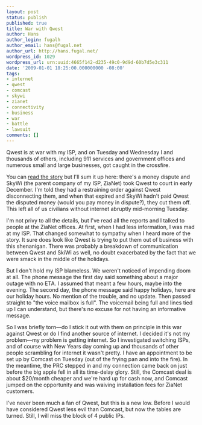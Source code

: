 ```yaml
---
layout: post
status: publish
published: true
title: War with Qwest
author: Hans
author_login: fugalh
author_email: hans@fugal.net
author_url: http://hans.fugal.net/
wordpress_id: 1029
wordpress_url: urn:uuid:4665f142-d235-49c0-9d9d-60b7d5e3c311
date: '2009-01-01 18:25:00.000000000 -08:00'
tags:
- internet
- qwest
- comcast
- skywi
- zianet
- connectivity
- business
- war
- battle
- lawsuit
comments: []
---
```

<p>Qwest is at war with my ISP, and on Tuesday and Wednesday I and thousands of others, including 911 services and government offices and numerous small and large businesses, got caught in the crossfire.</p>

<p>You can <a href="http://www.tmcnet.com/usubmit/2009/01/01/3885744.htm">read the story</a> but I'll sum it up here: there's a money dispute and SkyWi (the parent company of my ISP, ZiaNet) took Qwest to court in early December. I'm told they had a restraining order against Qwest disconnecting them, and when that expired and SkyWi hadn't paid Qwest the disputed money (would you pay money in dispute?), they cut them off. This left all of us civilians without internet abruptly mid-morning Tuesday. </p>

<p>I'm not privy to all the details, but I've read all the reports and I talked to people at the ZiaNet offices. At first, when I had less information, I was mad at my ISP. That changed somewhat to sympathy when I heard more of the story. It sure does look like Qwest is trying to put them out of business with this shenanigan. There was probably a breakdown of communication between Qwest and SkiWi as well, no doubt exacerbated by the fact that we were smack in the middle of the holidays.</p>

<p>But I don't hold my ISP blameless. We weren't noticed of impending doom at all. The phone message the first day said something about a major outage with no ETA. I assumed that meant a few hours, maybe into the evening. The second day, the phone message said happy holidays, here are our holiday hours. No mention of the trouble, and no update. Then passed straight to "the voice mailbox is full". The voicemail being full and lines tied up I can understand, but there's no excuse for not having an informative message.</p>

<p>So I was briefly torn—do I stick it out with them on principle in this war against Qwest or do I find another source of internet. I decided it's not my problem—my problem is getting internet. So I investigated switching ISPs, and of course with New Years day coming up and thousands of other people scrambling for internet it wasn't pretty. I have an appointment to be set up by Comcast on Tuesday (out of the frying pan and into the fire). In the meantime, the PRC stepped in and my connection came back on just before the big apple fell in all its time-delay glory. Still, the Comcast deal is about $20/month cheaper and we're hard up for cash now, and Comcast jumped on the opportunity and was waiving installation fees for ZiaNet customers.</p>

<p>I've never been much a fan of Qwest, but this is a new low. Before I would have considered Qwest less evil than Comcast, but now the tables are turned. Still, I will miss the block of 4 public IPs.</p>
